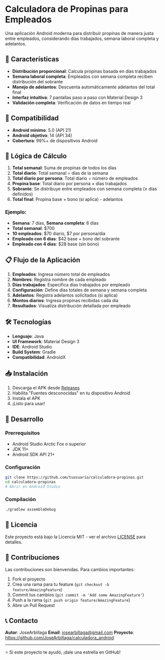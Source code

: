 # Calculadora de Propinas para Empleados

Una aplicación Android moderna para distribuir propinas de manera justa entre empleados, considerando días trabajados, semana laboral completa y adelantos.

## 🚀 Características

- **Distribución proporcional**: Calcula propinas basada en días trabajados
- **Semana laboral completa**: Empleados con semana completa reciben distribución del sobrante
- **Manejo de adelantos**: Descuenta automáticamente adelantos del total final
- **Interfaz intuitiva**: 7 pantallas paso a paso con Material Design 3
- **Validación completa**: Verificación de datos en tiempo real

## 📱 Compatibilidad

- **Android mínimo**: 5.0 (API 21)
- **Android objetivo**: 14 (API 34)
- **Cobertura**: 99%+ de dispositivos Android

## 🧮 Lógica de Cálculo

1. **Total semanal**: Suma de propinas de todos los días
2. **Total diario**: Total semanal ÷ días de la semana
3. **Total diario por persona**: Total diario ÷ número de empleados
4. **Propina base**: Total diario por persona × días trabajados
5. **Sobrante**: Se distribuye entre empleados con semana completa (≥ días definidos)
6. **Total final**: Propina base + bono (si aplica) - adelantos

### Ejemplo:
- **Semana**: 7 días, **Semana completa**: 6 días
- **Total semanal**: $700
- **10 empleados**: $70 diario, $7 por persona/día
- **Empleado con 6 días**: $42 base + bono del sobrante
- **Empleado con 4 días**: $28 base (sin bono)

## 📋 Flujo de la Aplicación

1. **Empleados**: Ingresa número total de empleados
2. **Nombres**: Registra nombre de cada empleado
3. **Días trabajados**: Especifica días trabajados por empleado
4. **Configuración**: Define días totales de semana y semana completa
5. **Adelantos**: Registra adelantos solicitados (si aplica)
6. **Montos diarios**: Ingresa propinas recibidas cada día
7. **Resultados**: Visualiza distribución detallada por empleado

## 🛠️ Tecnologías

- **Lenguaje**: Java
- **UI Framework**: Material Design 3
- **IDE**: Android Studio
- **Build System**: Gradle
- **Compatibilidad**: AndroidX

## 📥 Instalación

1. Descarga el APK desde [Releases](../../releases)
2. Habilita "Fuentes desconocidas" en tu dispositivo Android
3. Instala el APK
4. ¡Listo para usar!

## 🔧 Desarrollo

### Prerrequisitos
- Android Studio Arctic Fox o superior
- JDK 11+
- Android SDK API 21+

### Configuración
```bash
git clone https://github.com/tuusuario/calculadora-propinas.git
cd calculadora-propinas
# Abrir en Android Studio
```

### Compilación
```bash
./gradlew assembleDebug
```

## 📄 Licencia

Este proyecto está bajo la Licencia MIT - ver el archivo [LICENSE](LICENSE) para detalles.

## 🤝 Contribuciones

Las contribuciones son bienvenidas. Para cambios importantes:

1. Fork el proyecto
2. Crea una rama para tu feature (`git checkout -b feature/AmazingFeature`)
3. Commit tus cambios (`git commit -m 'Add some AmazingFeature'`)
4. Push a la rama (`git push origin feature/AmazingFeature`)
5. Abre un Pull Request

## 📞 Contacto

**Autor**: JoseArbillaga
**Email**: josearbillaga@gmail.com
**Proyecto**: https://github.com/JoseArbillaga/calculadora_android

---
⭐ Si este proyecto te ayudó, ¡dale una estrella en GitHub!
